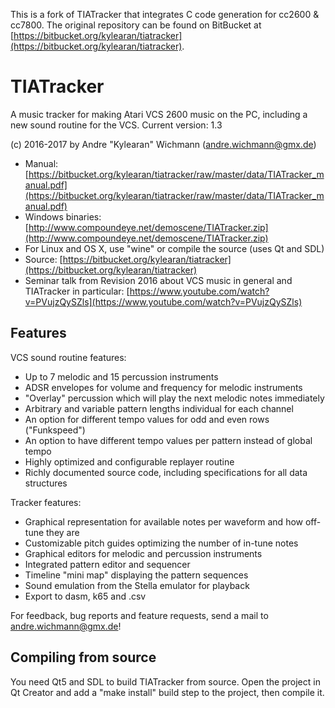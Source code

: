 This is a fork of TIATracker that integrates C code generation for cc2600 & cc7800. The original repository can be found on BitBucket at [https://bitbucket.org/kylearan/tiatracker](https://bitbucket.org/kylearan/tiatracker).

# TIATracker #

A music tracker for making Atari VCS 2600 music on the PC, including a new sound routine for the VCS. Current version: 1.3

(c) 2016-2017 by Andre "Kylearan" Wichmann (andre.wichmann@gmx.de)

* Manual: [https://bitbucket.org/kylearan/tiatracker/raw/master/data/TIATracker_manual.pdf](https://bitbucket.org/kylearan/tiatracker/raw/master/data/TIATracker_manual.pdf)
* Windows binaries: [http://www.compoundeye.net/demoscene/TIATracker.zip](http://www.compoundeye.net/demoscene/TIATracker.zip)
* For Linux and OS X, use "wine" or compile the source (uses Qt and SDL)
* Source: [https://bitbucket.org/kylearan/tiatracker](https://bitbucket.org/kylearan/tiatracker)
* Seminar talk from Revision 2016 about VCS music in general and TIATracker in particular: [https://www.youtube.com/watch?v=PVujzQySZls](https://www.youtube.com/watch?v=PVujzQySZls)

## Features ##

VCS sound routine features:

* Up to 7 melodic and 15 percussion instruments
* ADSR envelopes for volume and frequency for melodic instruments
* "Overlay" percussion which will play the next melodic notes immediately
* Arbitrary and variable pattern lengths individual for each channel
* An option for different tempo values for odd and even rows ("Funkspeed")
* An option to have different tempo values per pattern instead of global tempo
* Highly optimized and configurable replayer routine
* Richly documented source code, including specifications for all data structures

Tracker features:

* Graphical representation for available notes per waveform and how off-tune they are
* Customizable pitch guides optimizing the number of in-tune notes
* Graphical editors for melodic and percussion instruments
* Integrated pattern editor and sequencer
* Timeline "mini map" displaying the pattern sequences
* Sound emulation from the Stella emulator for playback
* Export to dasm, k65 and .csv

For feedback, bug reports and feature requests, send a mail to andre.wichmann@gmx.de!

## Compiling from source

You need Qt5 and SDL to build TIATracker from source. Open the project in Qt Creator and add a "make install" build step to the project, then compile it.
